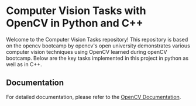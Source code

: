# Computer Vision Tasks with OpenCV in Python and C++

Welcome to the Computer Vision Tasks repository! This repository is based on the opencv bootcamp by opencv's open university demonstrates various computer vision techniques using OpenCV learned during openCV bootcamp. Below are the key tasks implemented in this project in python as well as in C++.

## Documentation

For detailed documentation, please refer to the [OpenCV Documentation](https://docs.opencv.org/).
